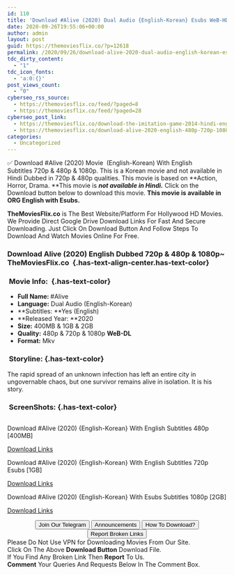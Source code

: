 ```yaml
---
id: 110
title: 'Download #Alive (2020) Dual Audio {English-Korean} Esubs WeB-HD 480p [400MB] || 720p [1GB] || 1080p [2GB]'
date: 2020-09-26T19:55:06+00:00
author: admin
layout: post
guid: https://themoviesflix.co/?p=12618
permalink: /2020/09/26/download-alive-2020-dual-audio-english-korean-esubs-web-hd-480p-400mb-720p-1gb-1080p-2gb/
tdc_dirty_content:
  - "1"
tdc_icon_fonts:
  - 'a:0:{}'
post_views_count:
  - "0"
cyberseo_rss_source:
  - https://themoviesflix.co/feed/?paged=8
  - https://themoviesflix.co/feed/?paged=28
cyberseo_post_link:
  - https://themoviesflix.co/download-the-imitation-game-2014-hindi-english-480p-720p-1080p/
  - https://themoviesflix.co/download-alive-2020-english-480p-720p-1080p/
categories:
  - Uncategorized
---
```

✅ Download #Alive (2020)&nbsp;Movie&nbsp; (English-Korean) With English Subtitles&nbsp;720p&nbsp;&&nbsp;480p&nbsp;& 1080p. This is a Korean movie and not available in Hindi Dubbed in&nbsp;720p&nbsp;&&nbsp;480p&nbsp;qualities. This movie is based on&nbsp;**Action, Horror, Drama.&nbsp;**This movie is&nbsp;_**not&nbsp;available in&nbsp;Hindi.**_&nbsp;Click on the Download button below to download this movie.&nbsp;**This movie is available in ORG English with&nbsp;Esubs.**

**TheMoviesFlix.co**&nbsp;is The Best Website/Platform For Hollywood HD Movies. We Provide Direct Google Drive Download Links For Fast And Secure Downloading. Just Click On Download Button And Follow Steps To Download And Watch Movies Online For Free.

### Download Alive (2020) English Dubbed 720p & 480p & 1080p~ TheMoviesFlix.co&nbsp; {.has-text-align-center.has-text-color}

### &nbsp;Movie Info:&nbsp; {.has-text-color}

  * **Full Name:&nbsp;**#Alive
  * **Language:**&nbsp;Dual Audio (English-Korean)
  * **Subtitles:&nbsp;**Yes (English)
  * **Released Year:&nbsp;**2020
  * **Size:**&nbsp;400MB & 1GB & 2GB
  * **Quality:**&nbsp;480p & 720p & 1080p&nbsp;**WeB-DL**
  * **Format:**&nbsp;Mkv

### &nbsp;Storyline: {.has-text-color}

The rapid spread of an unknown infection has left an entire city in ungovernable chaos, but one survivor remains alive in isolation. It is his story.

### &nbsp;ScreenShots: {.has-text-color}

<div class="wp-block-image">
  <figure class="aligncenter"><img src="https://i.imgur.com/pOQFuUg.jpg" alt /></figure>
</div>

<p class="has-text-align-center has-text-color has-medium-font-size">
  Download #Alive (2020) {English-Korean} With English Subtitles 480p [400MB]
</p>

<span class="mb-center maxbutton-3-center"><span class="maxbutton-3-container mb-container"><a class="maxbutton-3 maxbutton maxbutton-post-button" target="_blank" rel="nofollow noopener noreferrer" href="https://coinquint.com/a11750/"><span class="mb-text">Download Links</span></a></span></span>

<p class="has-text-align-center has-text-color has-medium-font-size">
  Download #Alive (2020) {English-Korean} With English Subtitles 720p Esubs [1GB]
</p>

<span class="mb-center maxbutton-3-center"><span class="maxbutton-3-container mb-container"><a class="maxbutton-3 maxbutton maxbutton-post-button" target="_blank" rel="nofollow noopener noreferrer" href="https://coinquint.com/a11752/"><span class="mb-text">Download Links</span></a></span></span>

<p class="has-text-align-center has-text-color has-medium-font-size">
  Download #Alive (2020) {English-Korean} With Esubs Subtitles 1080p [2GB]
</p>

<span class="mb-center maxbutton-3-center"><span class="maxbutton-3-container mb-container"><a class="maxbutton-3 maxbutton maxbutton-post-button" target="_blank" rel="nofollow noopener noreferrer" href="https://coinquint.com/a11755/"><span class="mb-text">Download Links</span></a></span></span>

<center>
</center>

<center>
  <a href="https://t.me/themoviesflixcom" target="_blank" data-wpel-link="external" rel="nofollow external noopener noreferrer"><button class="button button5">Join Our Telegram</button></a> <a href="https://themoviesflix.co/download-alive-2020-english-480p-720p-1080p/#" target="_blank" data-wpel-link="external" rel="nofollow external noopener noreferrer"><button class="button button5">Announcements</button></a> <a href="https://themoviesflix.com/how-to-download/" target="_blank" data-wpel-link="external" rel="nofollow external noopener noreferrer"><button class="button button5">How To Download?</button></a> <a href="https://themoviesflix.co/download-alive-2020-english-480p-720p-1080p/#" target="_blank" data-wpel-link="external" rel="nofollow external noopener noreferrer"><button class="button button5">Report Broken Links</button></a>
</center>

<div class="alert alert-danger">
  Please Do Not Use VPN for Downloading Movies From Our Site.
</div>

<div class="alert alert-success">
  Click On The Above <strong>Download Button</strong> Download File.
</div>

<div class="alert alert-warning">
  If You Find Any Broken Link Then <strong>Report</strong> To Us.
</div>

<div class="alert alert-info">
  <strong>Comment</strong> Your Queries And Requests Below In The Comment Box.
</div>